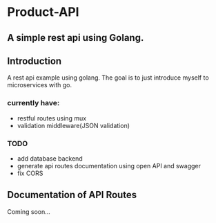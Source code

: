 # Product-API
## A simple rest api using Golang.

## Introduction
 A rest api example using golang. The goal is to just introduce myself to microservices with go.

### currently have:
- restful routes using mux
- validation middleware(JSON validation)

### TODO
- add database backend
- generate api routes documentation using open API and swagger
- fix CORS
## Documentation of API Routes
Coming soon...

